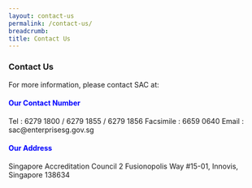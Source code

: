 ```yaml
---
layout: contact-us
permalink: /contact-us/
breadcrumb: 
title: Contact Us
---
```


### Contact Us

For more information, please contact SAC at:

<h4 style="color:blue">Our Contact Number</h4>
Tel : 6279 1800 / 6279 1855 / 6279 1856  
Facsimile : 6659 0640  
Email : sac@enterprisesg.gov.sg

<h4 style="color:blue">Our Address</h4>
Singapore Accreditation Council  
2 Fusionopolis Way  
#15-01, Innovis,  
Singapore 138634
